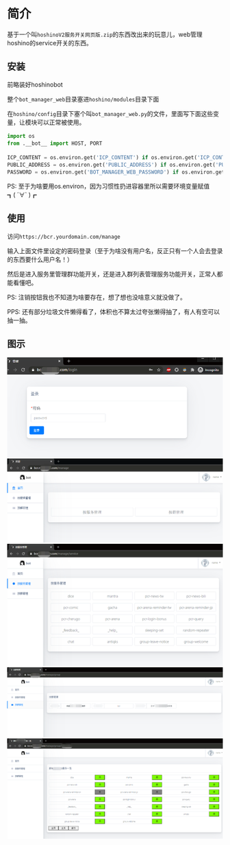 # 简介

基于一个叫`hoshinoV2服务开关网页版.zip`的东西改出来的玩意儿，web管理hoshino的service开关的东西。

## 安装

前略装好hoshinobot

整个`bot_manager_web`目录塞进`hoshino/modules`目录下面

在`hoshino/config`目录下塞个叫`bot_manager_web.py`的文件，里面写下面这些变量，让模块可以正常被使用。

```python
import os
from .__bot__ import HOST, PORT

ICP_CONTENT = os.environ.get('ICP_CONTENT') if os.environ.get('ICP_CONTENT') else ''
PUBLIC_ADDRESS = os.environ.get('PUBLIC_ADDRESS') if os.environ.get('PUBLIC_ADDRESS') else f"http://{HOST}:{PORT}"
PASSWORD = os.environ.get('BOT_MANAGER_WEB_PASSWORD') if os.environ.get('BOT_MANAGER_WEB_PASSWORD') else '987654321'
```

PS: 至于为啥要用os.environ，因为习惯性扔进容器里所以需要环境变量赋值┓( ´∀` )┏

## 使用

访问`https://bcr.yourdomain.com/manage`

输入上面文件里设定的密码登录（至于为啥没有用户名，反正只有一个人会去登录的东西要什么用户名！）

然后是进入服务里管理群功能开关，还是进入群列表管理服务功能开关，正常人都能看懂吧。

PS: 注销按钮我也不知道为啥要存在，想了想也没啥意义就没做了。

PPS: 还有部分垃圾文件懒得看了，体积也不算太过夸张懒得抽了，有人有空可以抽一抽。

## 图示

![图1](Thumbnail/1.png)
![图2](Thumbnail/2.png)
![图3](Thumbnail/3.png)
![图4](Thumbnail/4.png)
![图5](Thumbnail/5.png)
